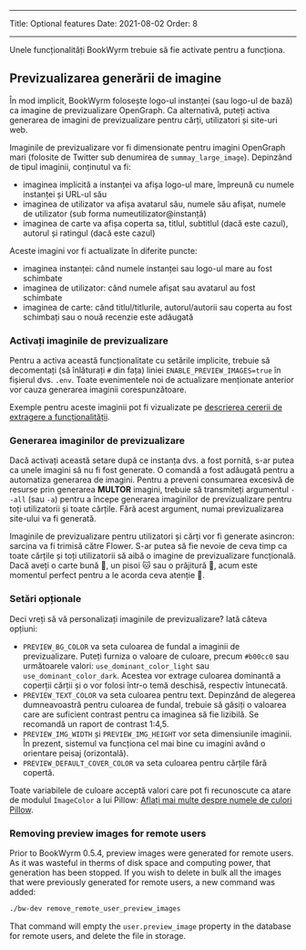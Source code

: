 - - -
Title: Optional features Date: 2021-08-02 Order: 8
- - -

Unele funcționalități BookWyrm trebuie să fie activate pentru a funcționa.

## Previzualizarea generării de imagine

În mod implicit, BookWyrm folosește logo-ul instanței (sau logo-ul de bază) ca imagine de previzualizare OpenGraph. Ca alternativă, puteți activa generarea de imagini de previzualizare pentru cărți, utilizatori și site-uri web.

Imaginile de previzualizare vor fi dimensionate pentru imagini OpenGraph mari (folosite de Twitter sub denumirea de `summay_large_image`). Depinzând de tipul imaginii, conținutul va fi:

- imaginea implicită a instanței va afișa logo-ul mare, împreună cu numele instanței și URL-ul său
- imaginea de utilizator va afișa avatarul său, numele său afișat, numele de utilizator (sub forma numeutilizator@instanță)
- imaginea de carte va afișa coperta sa, titlul, subtitlul (dacă este cazul), autorul și ratingul (dacă este cazul)

Aceste imagini vor fi actualizate în diferite puncte:

- imaginea instanței: când numele instanței sau logo-ul mare au fost schimbate
- imaginea de utilizator: când numele afișat sau avatarul au fost schimbate
- imaginea de carte: când titlul/titlurile, autorul/autorii sau coperta au fost schimbați sau o nouă recenzie este adăugată

### Activați imaginile de previzualizare

Pentru a activa această funcționalitate cu setările implicite, trebuie să decomentați (să înlăturați `#` din fața) liniei `ENABLE_PREVIEW_IMAGES=true` în fișierul dvs. `.env`. Toate evenimentele noi de actualizare menționate anterior vor cauza generarea imaginii corespunzătoare.

Exemple pentru aceste imaginii pot fi vizualizate pe [descrierea cererii de extragere a funcționalității](https://github.com/bookwyrm-social/bookwyrm/pull/1142#pullrequest-651683886-permalink).

### Generarea imaginilor de previzualizare

Dacă activați această setare după ce instanța dvs. a fost pornită, s-ar putea ca unele imagini să nu fi fost generate. O comandă a fost adăugată pentru a automatiza generarea de imagini. Pentru a preveni consumarea excesivă de resurse prin generarea **MULTOR** imagini, trebuie să transmiteți argumentul `--all` (sau `-a`) pentru a începe generarea imaginilor de previzualizare pentru toți utilizatorii și toate cărțile. Fără acest argument, numai previzualizarea site-ului va fi generată.

Imaginile de previzualizare pentru utilizatori și cărți vor fi generate asincron: sarcina va fi trimisă către Flower. S-ar putea să fie nevoie de ceva timp ca toate cărțile și toți utilizatorii să aibă o imagine de previzualizare funcțională. Dacă aveți o carte bună 📖, un pisoi 🐱 sau o prăjitură 🍰, acum este momentul perfect pentru a le acorda ceva atenție 💖.

### Setări opționale

Deci vreți să vă personalizați imaginile de previzualizare? Iată câteva opțiuni:

- `PREVIEW_BG_COLOR` va seta culoarea de fundal a imaginii de previzualizare. Puteți furniza o valoare de culoare, precum `#b00cc0` sau următoarele valori: `use_dominant_color_light` sau `use_dominant_color_dark`. Acestea vor extrage culoarea dominantă a coperții cărții și o vor folosi într-o temă deschisă, respectiv întunecată.
- `PREVIEW_TEXT_COLOR` va seta culoarea pentru text. Depinzând de alegerea dumneavoastră pentru culoarea de fundal, trebuie să găsiți o valoarea care are suficient contrast pentru ca imaginea să fie lizibilă. Se recomandă un raport de contrast 1:4,5.
- `PREVIEW_IMG_WIDTH` și `PREVIEW_IMG_HEIGHT` vor seta dimensiunile imaginii. În prezent, sistemul va funcționa cel mai bine cu imagini având o orientare peisaj (orizontală).
- `PREVIEW_DEFAULT_COVER_COLOR` va seta culoarea pentru cărțile fără copertă.

Toate variabilele de culoare acceptă valori care pot fi recunoscute ca atare de modulul `ImageColor` a lui Pillow: [Aflați mai multe despre numele de culori Pillow](https://pillow.readthedocs.io/en/stable/reference/ImageColor.html#color-names).

### Removing preview images for remote users

Prior to BookWyrm 0.5.4, preview images were generated for remote users. As it was wasteful in therms of disk space and computing power, that generation has been stopped. If you wish to delete in bulk all the images that were previously generated for remote users, a new command was added:

```sh
./bw-dev remove_remote_user_preview_images
```

That command will empty the `user.preview_image` property in the database for remote users, and delete the file in storage.
